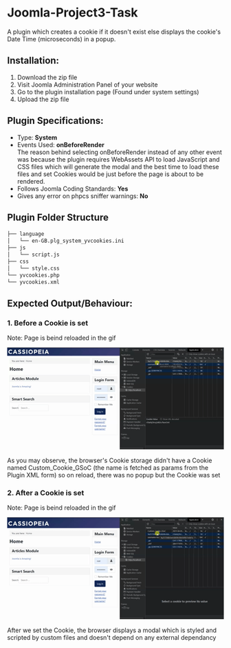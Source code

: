 # Joomla-Project3-Task
A plugin which creates a cookie if it doesn't exist else displays the cookie's Date Time (microseconds) in a popup.

## Installation:
<ol>
  <li> Download the zip file </li>
  <li> Visit Joomla Administration Panel of your website </li>
  <li> Go to the plugin installation page (Found under system settings) </li>
  <li> Upload the zip file </li>
</ol>

## Plugin Specifications:
- Type: <b> System </b> <br/>
- Events Used: <b> onBeforeRender </b> <br/>
The reason behind selecting onBeforeRender instead of any other event was because the plugin requires WebAssets API to load JavaScript and CSS files which will generate the modal and the best time to load these files and set Cookies would be just before the page is about to be rendered.<br/>
- Follows Joomla Coding Standards: <b> Yes </b> <br/>
- Gives any error on phpcs sniffer warnings: <b> No </b> <br/>

## Plugin Folder Structure

    ├── language
    │   └── en-GB.plg_system_yvcookies.ini
    ├── js
    │   └── script.js
    ├── css
    │   └── style.css
    └── yvcookies.php
    └── yvcookies.xml


## Expected Output/Behaviour:
### 1. Before a Cookie is set

Note: Page is beind reloaded in the gif

![Cookie unset](/gif/Joomla1.gif)

As you may observe, the browser's Cookie storage didn't have a Cookie named Custom_Cookie_GSoC (the name is fetched as params from the Plugin XML form) so on reload, there was no popup but the Cookie was set

### 2. After a Cookie is set

Note: Page is beind reloaded in the gif

![Cookie unset](/gif/Joomla2.gif)

After we set the Cookie, the browser displays a modal which is styled and scripted by custom files and doesn't depend on any external dependancy
